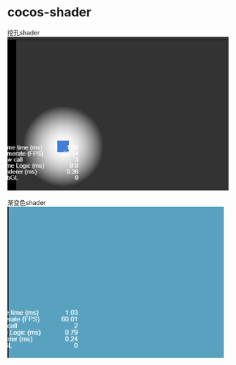 # cocos-shader

挖孔shader
![image](images/QQ图片20200414004321.png)

渐变色shader
![image](images/Gif.gif)